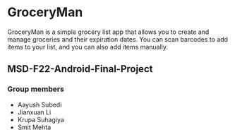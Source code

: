 # GroceryMan
GroceryMan is a simple grocery list app that allows you to create and manage groceries and their expiration dates. 
You can scan barcodes to add items to your list, and you can also add items manually.

## MSD-F22-Android-Final-Project

### Group members

* Aayush Subedi
* Jianxuan Li
* Krupa Suhagiya
* Smit Mehta

